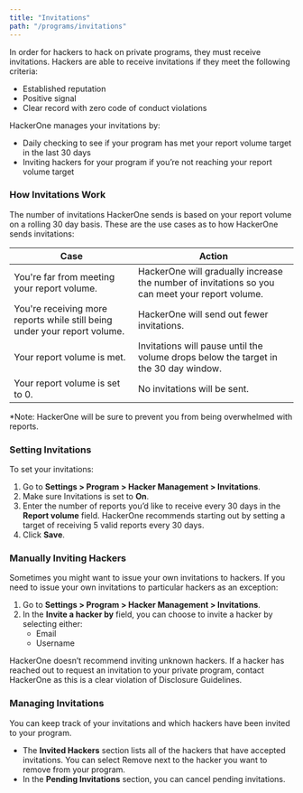 ```yaml
---
title: "Invitations"
path: "/programs/invitations"
---
```


In order for hackers to hack on private programs, they must receive invitations. Hackers are able to receive invitations if they meet the following criteria:
* Established reputation
* Positive signal
* Clear record with zero code of conduct violations

HackerOne manages your invitations by:
* Daily checking to see if your program has met your report volume target in the last 30 days
* Inviting hackers for your program if you’re not reaching your report volume target

### How Invitations Work
The number of invitations HackerOne sends is based on your report volume on a rolling 30 day basis. These are the use cases as to how HackerOne sends invitations:

Case | Action
---- | ------
You're far from meeting your report volume. | HackerOne will gradually increase the number of invitations so you can meet your report volume.
You're receiving more reports while still being under your report volume.	| HackerOne will send out fewer invitations.
Your report volume is met. | Invitations will pause until the volume drops below the target in the 30 day window.
Your report volume is set to 0. | No invitations will be sent.

*Note: HackerOne will be sure to prevent you from being overwhelmed with reports.

### Setting Invitations
To set your invitations:
1. Go to **Settings > Program > Hacker Management > Invitations**.
2. Make sure Invitations is set to **On**.
3. Enter the number of reports you’d like to receive every 30 days in the **Report volume** field. HackerOne recommends starting out by setting a target of receiving 5 valid reports every 30 days.
4. Click **Save**. 

### Manually Inviting Hackers
Sometimes you might want to issue your own invitations to hackers. If you need to issue your own invitations to particular hackers as an exception:
1. Go to **Settings > Program > Hacker Management > Invitations**.
2. In the **Invite a hacker by** field, you can choose to invite a hacker by selecting either:
   * Email
   * Username

HackerOne doesn’t recommend inviting unknown hackers. If a hacker has reached out to request an invitation to your private program, contact HackerOne as this is a clear violation of Disclosure Guidelines.

### Managing Invitations
You can keep track of your invitations and which hackers have been invited to your program.
* The **Invited Hackers** section lists all of the hackers that have accepted invitations. You can select Remove next to the hacker you want to remove from your program.
* In the **Pending Invitations** section, you can cancel pending invitations.
